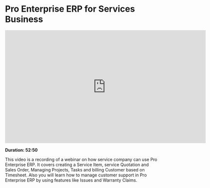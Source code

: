 <!-- add-breadcrumbs -->
# Pro Enterprise ERP for Services Business

<iframe width="660" height="371" src="https://www.youtube.com/embed/mI8IkiGhaPA" frameborder="0" allowfullscreen></iframe>

**Duration: 52:50**

This video is a recording of a webinar on how service company can use Pro Enterprise ERP. It covers creating a Service Item, service Quotation and Sales Order, Managing Projects, Tasks and billing Customer based on Timesheet. Also you will learn how to manage customer support in Pro Enterprise ERP by using features like Issues and Warranty Claims.
